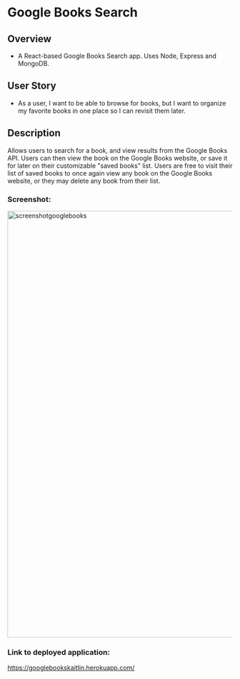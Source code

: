 # Google Books Search

## Overview

* A React-based Google Books Search app. Uses Node, Express and MongoDB.

## User Story

* As a user, I want to be able to browse for books, but I want to organize my favorite books in one place
so I can revisit them later.

## Description

Allows users to search for a book, and view results from the Google Books API. Users can then view the book on the Google Books website, or save it for later on their customizable "saved books" list.
Users are free to visit their list of saved books to once again view any book on the Google Books
website, or they may delete any book from their list.

### Screenshot:

<img width="956" alt="screenshotgooglebooks" src="https://user-images.githubusercontent.com/67657449/107054652-6ad88300-679e-11eb-99e2-2b8a433e730c.png">

### Link to deployed application: 
https://googlebookskaitlin.herokuapp.com/



